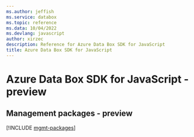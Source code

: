 ```yaml
---
ms.author: jeffish
ms.service: databox
ms.topic: reference
ms.data: 10/04/2022
ms.devlang: javascript
author: xirzec
description: Reference for Azure Data Box SDK for JavaScript
title: Azure Data Box SDK for JavaScript
---
```

# Azure Data Box SDK for JavaScript - preview

## Management packages - preview
[!INCLUDE [mgmt-packages](data-box-mgmt-index.md)]